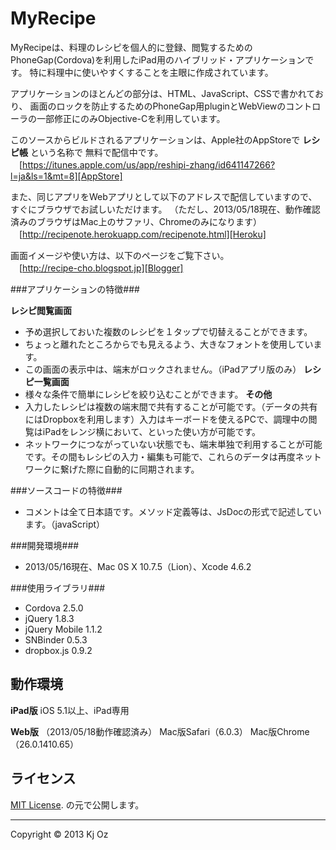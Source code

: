 MyRecipe
======================
MyRecipeは、料理のレシピを個人的に登録、閲覧するためのPhoneGap(Cordova)を利用したiPad用のハイブリッド・アプリケーションです。
特に料理中に使いやすくすることを主眼に作成されています。

アプリケーションのほとんどの部分は、HTML、JavaScript、CSSで書かれており、
画面のロックを防止するためのPhoneGap用pluginとWebViewのコントローラの一部修正にのみObjective-Cを利用しています。

このソースからビルドされるアプリケーションは、Apple社のAppStoreで **レシピ帳** という名称で
無料で配信中です。  
　[https://itunes.apple.com/us/app/reshipi-zhang/id641147266?l=ja&ls=1&mt=8][AppStore]

また、同じアプリをWebアプリとして以下のアドレスで配信していますので、すぐにブラウザでお試しいただけます。
（ただし、2013/05/18現在、動作確認済みのブラウザはMac上のサファリ、Chromeのみになります）
　[http://recipenote.herokuapp.com/recipenote.html][Heroku]

画面イメージや使い方は、以下のページをご覧下さい。  
　[http://recipe-cho.blogspot.jp][Blogger] 

###アプリケーションの特徴###

**レシピ閲覧画面**
* 予め選択しておいた複数のレシピを１タップで切替えることができます。
* ちょっと離れたところからでも見えるよう、大きなフォントを使用しています。 
* この画面の表示中は、端末がロックされません。（iPadアプリ版のみ） 
**レシピ一覧画面**
* 様々な条件で簡単にレシピを絞り込むことができます。 
**その他**
* 入力したレシピは複数の端末間で共有することが可能です。（データの共有にはDropboxを利用します）入力はキーボードを使えるPCで、調理中の閲覧はiPadをレンジ横において、といった使い方が可能です。
* ネットワークにつながっていない状態でも、端末単独で利用することが可能です。その間もレシピの入力・編集も可能で、これらのデータは再度ネットワークに繋げた際に自動的に同期されます。
 
###ソースコードの特徴###

* コメントは全て日本語です。メソッド定義等は、JsDocの形式で記述しています。（javaScript）

###開発環境###

* 2013/05/16現在、Mac 0S X 10.7.5（Lion）、Xcode 4.6.2

###使用ライブラリ###

* Cordova 2.5.0
* jQuery 1.8.3
* jQuery Mobile 1.1.2
* SNBinder 0.5.3
* dropbox.js 0.9.2


動作環境
-----
**iPad版**
iOS 5.1以上、iPad専用

**Web版** （2013/05/18動作確認済み）
Mac版Safari（6.0.3）
Mac版Chrome（26.0.1410.65）


ライセンス
-----
 [MIT License][mit]. の元で公開します。  

-----
Copyright &copy; 2013 Kj Oz  

[AppStore]: https://itunes.apple.com/us/app/reshipi-zhang/id641147266?l=ja&ls=1&mt=8
[Heroku]: http://recipenote.herokuapp.com/recipenote.html
[Blogger]: http://recipe-cho.blogspot.jp
[MIT]: http://www.opensource.org/licenses/mit-license.php